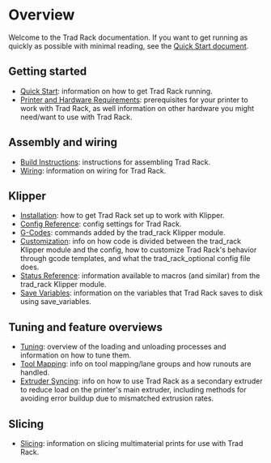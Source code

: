 # Overview

Welcome to the Trad Rack documentation. If you want to get running as
quickly as possible with minimal reading, see the
[Quick Start document](Quick_Start.md).

## Getting started
- [Quick Start](Quick_Start.md): information on how to get
  Trad Rack running.
- [Printer and Hardware Requirements](Printer_and_Hardware_Requirements.md):
  prerequisites for your printer to work with Trad Rack, as well information on
  other hardware you might need/want to use with Trad Rack.

## Assembly and wiring
- [Build Instructions](build_instructions): instructions for
  assembling Trad Rack.
- [Wiring](Wiring.md): information on wiring for Trad Rack.

## Klipper
- [Installation](klipper/Installation.md): how to get Trad Rack set up
  to work with Klipper.
- [Config Reference](klipper/Config_Reference.md): config settings for
  Trad Rack.
- [G-Codes](klipper/G-Codes.md): commands added by the trad_rack
  Klipper module.
- [Customization](klipper/Customization.md): info on how code is
  divided between the trad_rack Klipper module and the config, how to
  customize Trad Rack's behavior through gcode templates, and what the
  trad_rack_optional config file does.
- [Status Reference](klipper/Status_Reference.md): information
  available to macros (and similar) from the trad_rack Klipper module.
- [Save Variables](klipper/Save_Variables.md): information on the
  variables that Trad Rack saves to disk using save_variables.

## Tuning and feature overviews
- [Tuning](Tuning.md): overview of the loading and unloading
  processes and information on how to tune them.
- [Tool Mapping](Tool_Mapping.md): info on tool mapping/lane groups
  and how runouts are handled.
- [Extruder Syncing](Extruder_Syncing.md): info on how to use Trad Rack as a
  secondary extruder to reduce load on the printer's main extruder, including
  methods for avoiding error buildup due to mismatched extrusion rates.

## Slicing
- [Slicing](slicing/Slicing.md): information on slicing multimaterial
  prints for use with Trad Rack.

